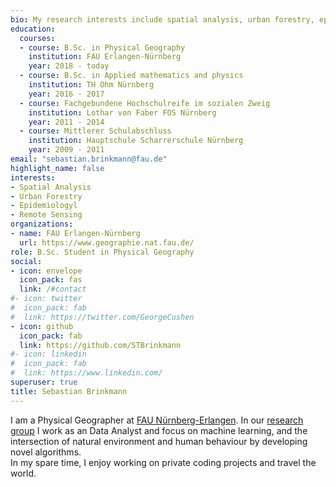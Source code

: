 ```yaml
---
bio: My research interests include spatial analysis, urban forestry, epidemiology and remote sensing
education:
  courses:
  - course: B.Sc. in Physical Geography
    institution: FAU Erlangen-Nürnberg
    year: 2018 - today
  - course: B.Sc. in Applied mathematics and physics
    institution: TH Ohm Nürnberg
    year: 2016 - 2017
  - course: Fachgebundene Hochschulreife im sozialen Zweig
    institution: Lothar von Faber FOS Nürnberg
    year: 2011 - 2014
  - course: Mittlerer Schulabschluss
    institution: Hauptschule Scharrerschule Nürnberg
    year: 2009 - 2011
email: "sebastian.brinkmann@fau.de"
highlight_name: false
interests:
- Spatial Analysis
- Urban Forestry
- Epidemiologyl
- Remote Sensing
organizations:
- name: FAU Erlangen-Nürnberg
  url: https://www.geographie.nat.fau.de/
role: B.Sc. Student in Physical Geography
social:
- icon: envelope
  icon_pack: fas
  link: /#contact
#- icon: twitter
#  icon_pack: fab
#  link: https://twitter.com/GeorgeCushen
- icon: github
  icon_pack: fab
  link: https://github.com/STBrinkmann
#- icon: linkedin
#  icon_pack: fab
#  link: https://www.linkedin.com/
superuser: true
title: Sebastian Brinkmann
---
```


I am a Physical Geographer at [FAU Nürnberg-Erlangen](https://www.geographie.nat.fau.de/). In our [research group](https://www.geography.nat.fau.eu/research/cultural-geography/wg-digital-health/) I work as an Data Analyst and focus on machine learning, and the intersection of natural environment and human behaviour by developing novel algorithms.\
In my spare time, I enjoy working on private coding projects and travel the world. 
